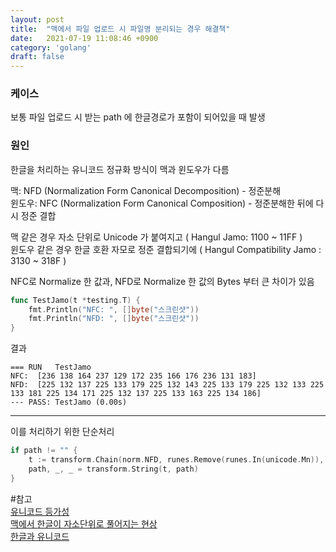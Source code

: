```yaml
---
layout: post
title:  "맥에서 파일 업로드 시 파일명 분리되는 경우 해결책"
date:   2021-07-19 11:08:46 +0900
category: 'golang'
draft: false
---
```


### 케이스

보통 파일 업로드 시 받는 path 에 한글경로가 포함이 되어있을 때 발생

### 원인

한글을 처리하는 유니코드 정규화 방식이 맥과 윈도우가 다름

맥: NFD (Normalization Form Canonical Decomposition) - 정준분해   
윈도우: NFC (Normalization Form Canonical Composition) - 정준분해한 뒤에 다시 정준 결합  

맥 같은 경우 자소 단위로 Unicode 가 붙여지고 ( Hangul Jamo: 1100 ~ 11FF )  
윈도우 같은 경우 한글 호환 자모로 정준 결합되기에 (  Hangul Compatibility Jamo : 3130 ~ 318F )  

NFC로 Normalize 한 값과, NFD로 Normalize 한 값의 Bytes 부터 큰 차이가 있음 

```go
func TestJamo(t *testing.T) {
	fmt.Println("NFC: ", []byte("스크린샷"))
	fmt.Println("NFD: ", []byte("스크린샷"))
}
```
결과
```
=== RUN   TestJamo
NFC:  [236 138 164 237 129 172 235 166 176 236 131 183]
NFD:  [225 132 137 225 133 179 225 132 143 225 133 179 225 132 133 225 133 181 225 134 171 225 132 137 225 133 163 225 134 186]
--- PASS: TestJamo (0.00s)
```

---
이를 처리하기 위한 단순처리  
```go
if path != "" {
	t := transform.Chain(norm.NFD, runes.Remove(runes.In(unicode.Mn)), norm.NFC)
	path, _, _ = transform.String(t, path)
}
```

#참고  
[유니코드 등가성]  
[맥에서 한글이 자소단위로 풀어지는 현상]  
[한글과 유니코드]

[유니코드 등가성]:https://ko.wikipedia.org/wiki/%EC%9C%A0%EB%8B%88%EC%BD%94%EB%93%9C_%EB%93%B1%EA%B0%80%EC%84%B1
[맥에서 한글이 자소단위로 풀어지는 현상]:https://blog.edit.kr/entry/%EB%A7%A5%EC%97%90%EC%84%9C-%ED%95%9C%EA%B8%80%EC%9D%B4-%EC%9E%90%EC%86%8C%EB%8B%A8%EC%9C%84%EB%A1%9C-%ED%92%80%EC%96%B4%EC%A7%80%EB%8A%94-%ED%98%84%EC%83%81
[한글과 유니코드]:https://gist.github.com/wafe/5ed2df3bdbd4e1966285eaadb12f4546
